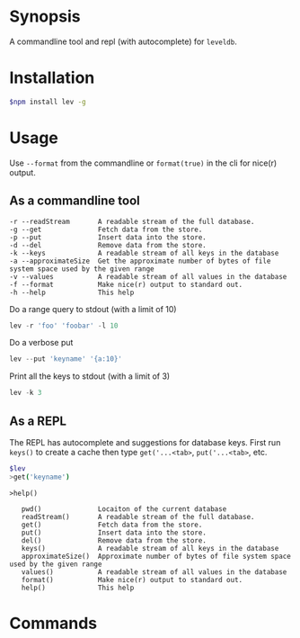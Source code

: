 
# Synopsis
A commandline tool and repl (with autocomplete) for `leveldb`.

# Installation
```bash
$npm install lev -g
```

# Usage
Use `--format` from the commandline or `format(true)` in the cli for nice(r) output.

## As a commandline tool

```
-r --readStream       A readable stream of the full database.
-g --get              Fetch data from the store.
-p --put              Insert data into the store.
-d --del              Remove data from the store.
-k --keys             A readable stream of all keys in the database
-a --approximateSize  Get the approximate number of bytes of file system space used by the given range
-v --values           A readable stream of all values in the database
-f --format           Make nice(r) output to standard out.
-h --help             This help
```

Do a range query to stdout (with a limit of 10)
```js
lev -r 'foo' 'foobar' -l 10
```

Do a verbose put

```js
lev --put 'keyname' '{a:10}'
```

Print all the keys to stdout (with a limit of 3)

```js
lev -k 3
```

## As a REPL
The REPL has autocomplete and suggestions for database keys. First run 
`keys()` to create a cache then type `get('...<tab>`, `put('...<tab>`, 
etc. 

```bash
$lev
>get('keyname')
```

```
>help()

   pwd()              Locaiton of the current database
   readStream()       A readable stream of the full database.
   get()              Fetch data from the store.
   put()              Insert data into the store.
   del()              Remove data from the store.
   keys()             A readable stream of all keys in the database
   approximateSize()  Approximate number of bytes of file system space used by the given range
   values()           A readable stream of all values in the database
   format()           Make nice(r) output to standard out.
   help()             This help
```

# Commands


